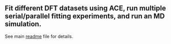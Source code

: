 ## Fit different DFT datasets using ACE, run multiple serial/parallel fitting experiments, and run an MD simulation.

See main [readme](https://github.com/cesmix-mit/AtomisticComposableWorkflows) file for details.
